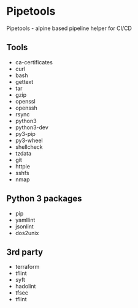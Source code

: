 # Pipetools

Pipetools - alpine based pipeline helper for CI/CD

## Tools

* ca-certificates
* curl
* bash
* gettext
* tar
* gzip
* openssl
* openssh
* rsync
* python3
* python3-dev
* py3-pip
* py3-wheel
* shellcheck
* tzdata
* git
* httpie
* sshfs
* nmap

## Python 3 packages

* pip
* yamllint
* jsonlint
* dos2unix

## 3rd party

* terraform
* tflint
* syft
* hadolint
* tfsec
* tflint

